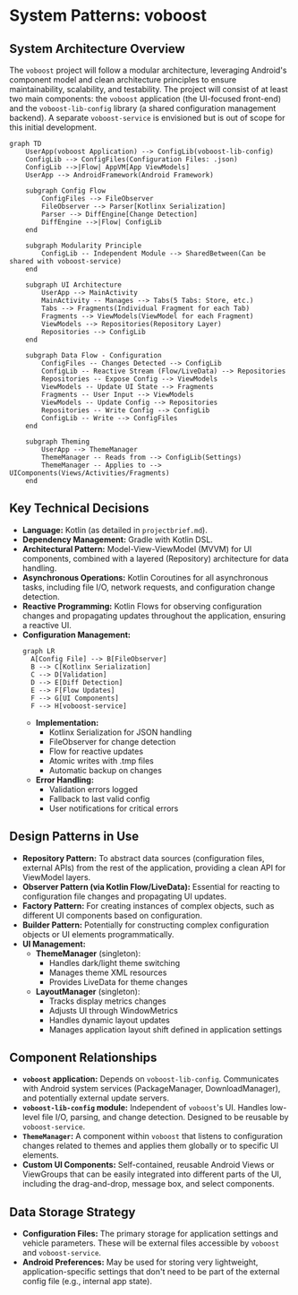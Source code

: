 # System Patterns: voboost

## System Architecture Overview
The `voboost` project will follow a modular architecture, leveraging Android's component model and clean architecture principles to ensure maintainability, scalability, and testability. The project will consist of at least two main components: the `voboost` application (the UI-focused front-end) and the `voboost-lib-config` library (a shared configuration management backend). A separate `voboost-service` is envisioned but is out of scope for this initial development.

```mermaid
graph TD
    UserApp(voboost Application) --> ConfigLib(voboost-lib-config)
    ConfigLib --> ConfigFiles(Configuration Files: .json)
    ConfigLib -->|Flow| AppVM[App ViewModels]
    UserApp --> AndroidFramework(Android Framework)

    subgraph Config Flow
        ConfigFiles --> FileObserver
        FileObserver --> Parser[Kotlinx Serialization]
        Parser --> DiffEngine[Change Detection]
        DiffEngine -->|Flow| ConfigLib
    end

    subgraph Modularity Principle
        ConfigLib -- Independent Module --> SharedBetween(Can be shared with voboost-service)
    end

    subgraph UI Architecture
        UserApp --> MainActivity
        MainActivity -- Manages --> Tabs(5 Tabs: Store, etc.)
        Tabs --> Fragments(Individual Fragment for each Tab)
        Fragments --> ViewModels(ViewModel for each Fragment)
        ViewModels --> Repositories(Repository Layer)
        Repositories --> ConfigLib
    end

    subgraph Data Flow - Configuration
        ConfigFiles -- Changes Detected --> ConfigLib
        ConfigLib -- Reactive Stream (Flow/LiveData) --> Repositories
        Repositories -- Expose Config --> ViewModels
        ViewModels -- Update UI State --> Fragments
        Fragments -- User Input --> ViewModels
        ViewModels -- Update Config --> Repositories
        Repositories -- Write Config --> ConfigLib
        ConfigLib -- Write --> ConfigFiles
    end

    subgraph Theming
        UserApp --> ThemeManager
        ThemeManager -- Reads from --> ConfigLib(Settings)
        ThemeManager -- Applies to --> UIComponents(Views/Activities/Fragments)
    end
```

## Key Technical Decisions
- **Language:** Kotlin (as detailed in `projectbrief.md`).
- **Dependency Management:** Gradle with Kotlin DSL.
- **Architectural Pattern:** Model-View-ViewModel (MVVM) for UI components, combined with a layered (Repository) architecture for data handling.
- **Asynchronous Operations:** Kotlin Coroutines for all asynchronous tasks, including file I/O, network requests, and configuration change detection.
- **Reactive Programming:** Kotlin Flows for observing configuration changes and propagating updates throughout the application, ensuring a reactive UI.
- **Configuration Management:**
  ```mermaid
  graph LR
    A[Config File] --> B[FileObserver]
    B --> C[Kotlinx Serialization]
    C --> D[Validation]
    D --> E[Diff Detection]
    E --> F[Flow Updates]
    F --> G[UI Components]
    F --> H[voboost-service]
  ```
  - **Implementation:**
    - Kotlinx Serialization for JSON handling
    - FileObserver for change detection
    - Flow for reactive updates
    - Atomic writes with .tmp files
    - Automatic backup on changes
  - **Error Handling:**
    - Validation errors logged
    - Fallback to last valid config
    - User notifications for critical errors

## Design Patterns in Use
- **Repository Pattern:** To abstract data sources (configuration files, external APIs) from the rest of the application, providing a clean API for ViewModel layers.
- **Observer Pattern (via Kotlin Flow/LiveData):** Essential for reacting to configuration file changes and propagating UI updates.
- **Factory Pattern:** For creating instances of complex objects, such as different UI components based on configuration.
- **Builder Pattern:** Potentially for constructing complex configuration objects or UI elements programmatically.
- **UI Management:**
  - **ThemeManager** (singleton):
    - Handles dark/light theme switching
    - Manages theme XML resources
    - Provides LiveData for theme changes
  - **LayoutManager** (singleton):
    - Tracks display metrics changes
    - Adjusts UI through WindowMetrics
    - Handles dynamic layout updates
    - Manages application layout shift defined in application settings

## Component Relationships
- **`voboost` application:** Depends on `voboost-lib-config`. Communicates with Android system services (PackageManager, DownloadManager), and potentially external update servers.
- **`voboost-lib-config` module:** Independent of `voboost`'s UI. Handles low-level file I/O, parsing, and change detection. Designed to be reusable by `voboost-service`.
- **`ThemeManager`:** A component within `voboost` that listens to configuration changes related to themes and applies them globally or to specific UI elements.
- **Custom UI Components:** Self-contained, reusable Android Views or ViewGroups that can be easily integrated into different parts of the UI, including the drag-and-drop, message box, and select components.

## Data Storage Strategy
- **Configuration Files:** The primary storage for application settings and vehicle parameters. These will be external files accessible by `voboost` and `voboost-service`.
- **Android Preferences:** May be used for storing very lightweight, application-specific settings that don't need to be part of the external config file (e.g., internal app state).